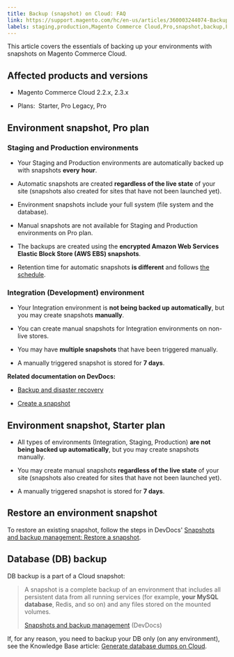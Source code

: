 ```yaml
---
title: Backup (snapshot) on Cloud: FAQ
link: https://support.magento.com/hc/en-us/articles/360003244074-Backup-snapshot-on-Cloud-FAQ
labels: staging,production,Magento Commerce Cloud,Pro,snapshot,backup,FAQ,2.3.x,2.2.x,Starter,Pro Legacy
---
```


This article covers the essentials of backing up your environments with snapshots on Magento Commerce Cloud.

## Affected products and versions

* Magento Commerce Cloud 2.2.x, 2.3.x

* Plans:  Starter, Pro Legacy, Pro

## Environment snapshot, Pro plan

### Staging and Production environments

* Your Staging and Production environments are automatically backed up with snapshots **every** **hour**.

* Automatic snapshots are created **regardless of the live state** of your site (snapshots also created for sites that have not been launched yet).

* Environment snapshots include your full system (file system and the database).

* Manual snapshots are not available for Staging and Production environments on Pro plan.

* The backups are created using the **encrypted Amazon Web Services Elastic Block Store (AWS EBS) snapshots**.

* Retention time for automatic snapshots **is different** and follows [the schedule](https://devdocs.magento.com/guides/v2.2/cloud/architecture/pro-architecture.html#backup-and-disaster-recovery).

### Integration (Development) environment

* Your Integration environment is **not being backed up automatically**, but you may create snapshots **manually**.

* You can create manual snapshots for Integration environments on non-live stores.

* You may have **multiple snapshots** that have been triggered manually.

* A manually triggered snapshot is stored for **7 days**.

**Related documentation on DevDocs:**

* [Backup and disaster recovery](https://devdocs.magento.com/guides/v2.2/cloud/architecture/pro-architecture.html#backup-and-disaster-recovery)

* [Create a snapshot](http://devdocs.magento.com/guides/v2.2/cloud/project/project-webint-snap.html#create-snapshot)

## Environment snapshot, Starter plan

* All types of environments (Integration, Staging, Production) **are not being backed up automatically**, but you may create snapshots manually.

* You may create manual snapshots **regardless of the live state** of your site (snapshots also created for sites that have not been launched yet).

* A manually triggered snapshot is stored for **7 days**.

## Restore an environment snapshot

To restore an existing snapshot, follow the steps in DevDocs' [Snapshots and backup management: Restore a snapshot](https://devdocs.magento.com/cloud/project/project-webint-snap.html#restore-snapshot).

## Database (DB) backup

DB backup is a part of a Cloud snapshot:

> 
> A snapshot is a complete backup of an environment that includes all persistent data from all running services (for example, **your MySQL database**, Redis, and so on) and any files stored on the mounted volumes.
> 
> 
> [Snapshots and backup management](http://devdocs.magento.com/guides/v2.2/cloud/project/project-webint-snap.html) (DevDocs)
> 
> 
> 
If, for any reason, you need to backup your DB only (on any environment), see the Knowledge Base article: [Generate database dumps on Cloud](https://support.magento.com/hc/en-us/articles/360003254334).

